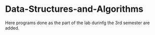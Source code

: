 # Data-Structures-and-Algorithms

Here programs done as the part of the lab durinfg the 3rd semester are added.
